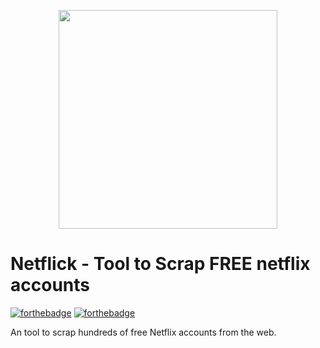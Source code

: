 <p align="center"><img src="https://i.imgur.com/OFfyPjd.png" width=350 /></p>

# Netflick - Tool to Scrap FREE netflix accounts

[![forthebadge](https://forthebadge.com/images/badges/made-with-python.svg)](https://forthebadge.com)
[![forthebadge](https://forthebadge.com/images/badges/built-with-love.svg)](https://forthebadge.com)

An tool to scrap hundreds of free Netflix accounts from the web.
